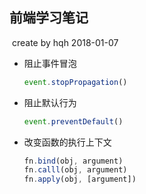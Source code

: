 ## 前端学习笔记

​	create by hqh 2018-01-07

* 阻止事件冒泡

  ```js
  event.stopPropagation()
  ```

* 阻止默认行为

  ```js
  event.preventDefault()
  ```

* 改变函数的执行上下文

  ```js
  fn.bind(obj, argument)
  fn.calll(obj, argument)
  fn.apply(obj, [argument])
  ```

  ​
